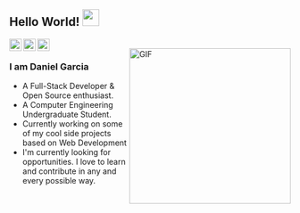 ## Hello World! <img src="https://raw.githubusercontent.com/iampavangandhi/iampavangandhi/master/gifs/Hi.gif" width="30px"></h2>

<a href="https://twitter.com/DANIEL02543573">
  <img align="left" alt="Daniel's Twitter" width="22px" src="https://cdn.jsdelivr.net/npm/simple-icons@v3/icons/twitter.svg" />
</a>
<a href="https://www.linkedin.com/in/daniel-martin-454b56162/">
  <img align="left" alt="Darshan's Linkdein" width="22px" src="https://cdn.jsdelivr.net/npm/simple-icons@v3/icons/linkedin.svg" />
</a>
<a href="https://github.com/P41N3ST">
  <img align="left" alt="Darshan's Github" width="22px" src="https://cdn.jsdelivr.net/npm/simple-icons@v3/icons/github.svg" />
</a>

<br />
<img width="289" height="279.5" align="right" alt="GIF" src="https://media1.tenor.com/images/237ff17bc98383883f1bcbb307a8f344/tenor.gif?itemid=17254754" />

### I am Daniel Garcia
- A Full-Stack Developer & Open Source enthusiast.
- A Computer Engineering Undergraduate Student. 
- Currently working on some of my cool side projects based on Web Development
- I'm currently looking for opportunities. I love to learn and contribute in any and every possible way.
